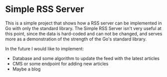 # Simple RSS Server

This is a simple project that shows how a RSS server can be implemented in Go
with only the standard library. The Simple RSS Server isn't very useful at this
point, since the data is hard-coded and can not be changed, and serves more as a
demonstration of the strength of the Go's standard library. 

In the future I would like to implement:
- Database and some algorithm to update the feed with the latest articles
- CMS or some endpoint for adding new articles
- Maybe a blog
